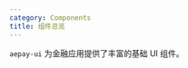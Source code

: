 ```yaml
---
category: Components
title: 组件总览
---
```


`aepay-ui` 为金融应用提供了丰富的基础 UI 组件。

<ComponentOverview></ComponentOverview>

